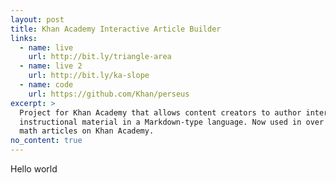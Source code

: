 ```yaml
---
layout: post
title: Khan Academy Interactive Article Builder
links:
  - name: live
    url: http://bit.ly/triangle-area
  - name: live 2
    url: http://bit.ly/ka-slope
  - name: code
    url: https://github.com/Khan/perseus
excerpt: >
  Project for Khan Academy that allows content creators to author interactive
  instructional material in a Markdown-type language. Now used in over 95% of
  math articles on Khan Academy.
no_content: true
---
```


Hello world
